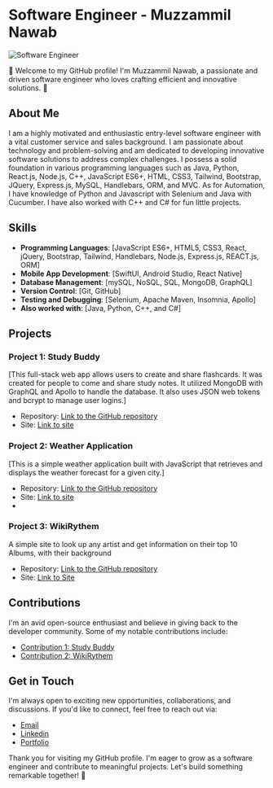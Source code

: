 # Software Engineer - Muzzammil Nawab

![Software Engineer](https://img.shields.io/badge/Software%20Engineer-%20Muzzammil%20Nawab-%230076D6)

👋 Welcome to my GitHub profile! I'm Muzzammil Nawab, a passionate and driven software engineer who loves crafting efficient and innovative solutions. 🚀

## About Me

I am a highly motivated and enthusiastic entry-level software engineer with a vital customer service and sales background. I am passionate about technology and problem-solving and am dedicated to developing innovative software solutions to address complex challenges. I possess a solid foundation in various programming languages such as Java, Python, React.js, Node.js, C++, JavaScript ES6+, HTML, CSS3, Tailwind, Bootstrap, JQuery, Express.js, MySQL, Handlebars, ORM, and MVC. As for Automation, I have knowledge of Python and Javascript with Selenium and Java with Cucumber. I have also worked with C++ and C# for fun little projects.

## Skills

- **Programming Languages**: [JavaScript ES6+, HTML5, CSS3, React, jQuery, Bootstrap, Tailwind, Handlebars, Node.js, Express.js, REACT.js, ORM]
- **Mobile App Development**: [SwiftUI, Android Studio, React Native]
- **Database Management**: [mySQL, NoSQL, SQL, MongoDB, GraphQL]
- **Version Control**: [Git, GitHub]
- **Testing and Debugging**: [Selenium, Apache Maven, Insomnia, Apollo]
- **Also worked with**: [Java, Python, C++, and C#]

## Projects

### Project 1: Study Buddy

[This full-stack web app allows users to create and share flashcards. It was created for people to come and share study notes. It utilized MongoDB with GraphQL and Apollo to handle the database. It also uses JSON web tokens and bcrypt to manage user logins.]

- Repository: [Link to the GitHub repository](https://github.com/YaBoiAli/StudyBuddy)
- Site: [Link to site](https://study-buddy-p3-0d14fa2a37d6.herokuapp.com/)

### Project 2: Weather Application

[This is a simple weather application built with JavaScript that retrieves and displays the weather forecast for a given city.]

- Repository: [Link to the GitHub repository](https://github.com/YaBoiAli/Weather-Application)
- Site: [Link to site](https://yaboiali.github.io/Weather-Application/)
- 
### Project 3: WikiRythem

A simple site to look up any artist and get information on their top 10 Albums, with their background

- Repository: [Link to the GitHub repository](https://github.com/Kimberlyc1904/WikiRythm)
- Site: [Link to Site](https://yaboiali.github.io/WikiRythm/)

## Contributions

I'm an avid open-source enthusiast and believe in giving back to the developer community. Some of my notable contributions include:

- [Contribution 1: Study Buddy](https://github.com/YaBoiAli/StudyBuddy/graphs/contributors)
- [Contribution 2: WikiRythem](https://github.com/Kimberlyc1904/WikiRythm/graphs/contributors)


## Get in Touch

I'm always open to exciting new opportunities, collaborations, and discussions. If you'd like to connect, feel free to reach out via:

- [Email](Alinawab9830@gmail.com)
- [Linkedin](https://www.linkedin.com/in/muzzammil-nawab-676b78223/)
- [Portfolio](https://yaboiali.github.io/Portfolio_Website/)

Thank you for visiting my GitHub profile. I'm eager to grow as a software engineer and contribute to meaningful projects. Let's build something remarkable together! 🚀
